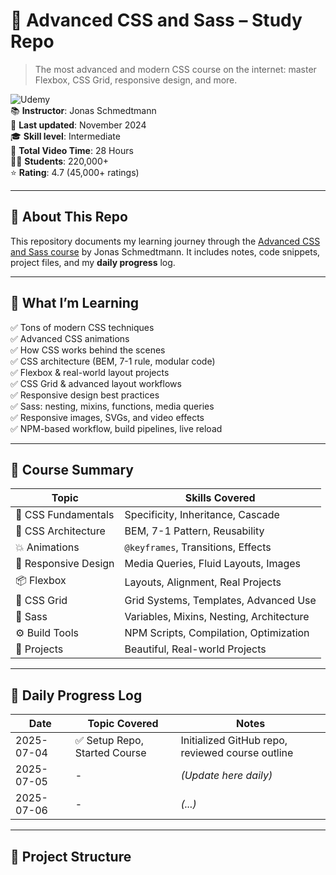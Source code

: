 # 🌟 Advanced CSS and Sass – Study Repo

> The most advanced and modern CSS course on the internet: master Flexbox, CSS Grid, responsive design, and more.

![Udemy](https://img.shields.io/badge/Udemy-Course-orange)  
📚 **Instructor**: Jonas Schmedtmann  
📅 **Last updated**: November 2024  
🎓 **Skill level**: Intermediate  
🎥 **Total Video Time**: 28 Hours  
🧑‍🎓 **Students**: 220,000+  
⭐ **Rating**: 4.7 (45,000+ ratings)

---

## 📌 About This Repo

This repository documents my learning journey through the [Advanced CSS and Sass course](https://www.udemy.com/course/advanced-css-and-sass/) by Jonas Schmedtmann. It includes notes, code snippets, project files, and my **daily progress** log.

---

## 🚀 What I’m Learning

✅ Tons of modern CSS techniques  
✅ Advanced CSS animations  
✅ How CSS works behind the scenes  
✅ CSS architecture (BEM, 7-1 rule, modular code)  
✅ Flexbox & real-world layout projects  
✅ CSS Grid & advanced layout workflows  
✅ Responsive design best practices  
✅ Sass: nesting, mixins, functions, media queries  
✅ Responsive images, SVGs, and video effects  
✅ NPM-based workflow, build pipelines, live reload

---

## 🧠 Course Summary

| Topic | Skills Covered |
|-------|----------------|
| 🔷 CSS Fundamentals | Specificity, Inheritance, Cascade |
| 🧩 CSS Architecture | BEM, 7-1 Pattern, Reusability |
| 💥 Animations | `@keyframes`, Transitions, Effects |
| 📱 Responsive Design | Media Queries, Fluid Layouts, Images |
| 📦 Flexbox | Layouts, Alignment, Real Projects |
| 🧱 CSS Grid | Grid Systems, Templates, Advanced Use |
| 🧪 Sass | Variables, Mixins, Nesting, Architecture |
| ⚙️ Build Tools | NPM Scripts, Compilation, Optimization |
| 🎨 Projects | Beautiful, Real-world Projects |

---

## 📅 Daily Progress Log

| Date | Topic Covered | Notes |
|------|---------------|-------|
| 2025-07-04 | ✅ Setup Repo, Started Course | Initialized GitHub repo, reviewed course outline |
| 2025-07-05 | - | *(Update here daily)* |
| 2025-07-06 | - | *(...)* |

---

## 📁 Project Structure

